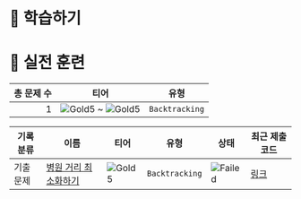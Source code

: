 # 📖 학습하기

# 🥇 실전 훈련
|총 문제 수|티어|유형|
|---:|---|---|
|1|![Gold5][g5] ~ ![Gold5][g5]|`Backtracking`|

|기록분류|이름|티어|유형|상태|최근 제출 코드|
|---|---|---|---|---|---|
|기출문제|[병원 거리 최소화하기](https://www.codetree.ai/training-field/frequent-problems/problems/min-of-hospital-distance)|![Gold5][g5]|`Backtracking`|![Failed][failed]|[링크](https://github.com/KarmaPol/codetree-TILs/blob/main/240315/%EB%B3%91%EC%9B%90%20%EA%B1%B0%EB%A6%AC%20%EC%B5%9C%EC%86%8C%ED%99%94%ED%95%98%EA%B8%B0/min-of-hospital-distance.cpp)|










[b5]: https://img.shields.io/badge/Bronze_5-%235D3E31.svg
[b4]: https://img.shields.io/badge/Bronze_4-%235D3E31.svg
[b3]: https://img.shields.io/badge/Bronze_3-%235D3E31.svg
[b2]: https://img.shields.io/badge/Bronze_2-%235D3E31.svg
[b1]: https://img.shields.io/badge/Bronze_1-%235D3E31.svg
[s5]: https://img.shields.io/badge/Silver_5-%23394960.svg
[s4]: https://img.shields.io/badge/Silver_4-%23394960.svg
[s3]: https://img.shields.io/badge/Silver_3-%23394960.svg
[s2]: https://img.shields.io/badge/Silver_2-%23394960.svg
[s1]: https://img.shields.io/badge/Silver_1-%23394960.svg
[g5]: https://img.shields.io/badge/Gold_5-%23FFC433.svg
[g4]: https://img.shields.io/badge/Gold_4-%23FFC433.svg
[g3]: https://img.shields.io/badge/Gold_3-%23FFC433.svg
[g2]: https://img.shields.io/badge/Gold_2-%23FFC433.svg
[g1]: https://img.shields.io/badge/Gold_1-%23FFC433.svg
[p5]: https://img.shields.io/badge/Platinum_5-%2376DDD8.svg
[p4]: https://img.shields.io/badge/Platinum_4-%2376DDD8.svg
[p3]: https://img.shields.io/badge/Platinum_3-%2376DDD8.svg
[p2]: https://img.shields.io/badge/Platinum_2-%2376DDD8.svg
[p1]: https://img.shields.io/badge/Platinum_1-%2376DDD8.svg
[passed]: https://img.shields.io/badge/Passed-%23009D27.svg
[failed]: https://img.shields.io/badge/Failed-%23D24D57.svg
[easy]: https://img.shields.io/badge/쉬움-%235cb85c.svg?for-the-badge
[medium]: https://img.shields.io/badge/보통-%23FFC433.svg?for-the-badge
[hard]: https://img.shields.io/badge/어려움-%23D24D57.svg?for-the-badge